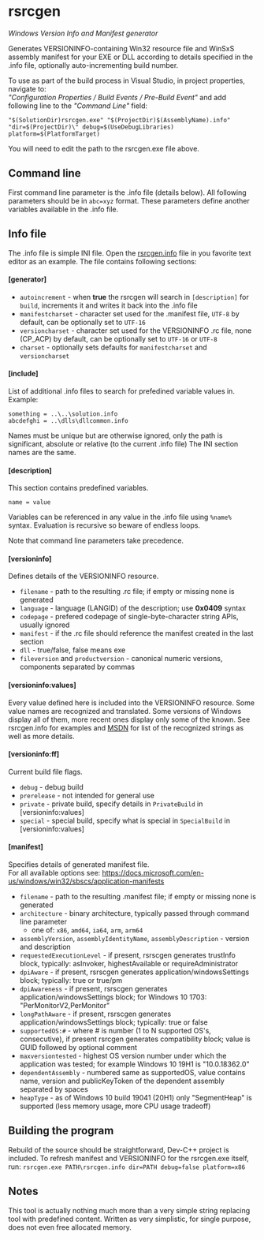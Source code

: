 # rsrcgen
*Windows Version Info and Manifest generator*

Generates VERSIONINFO-containing Win32 resource file and WinSxS assembly manifest for your EXE or DLL according to details specified in the .info file, optionally auto-incrementing build number.

To use as part of the build process in Visual Studio, in project properties, navigate to:  
*"Configuration Properties / Build Events / Pre-Build Event"* and add following line to the *"Command Line"* field:

    "$(SolutionDir)rsrcgen.exe" "$(ProjectDir)$(AssemblyName).info" "dir=$(ProjectDir)\" debug=$(UseDebugLibraries) platform=$(PlatformTarget)

You will need to edit the path to the rsrcgen.exe file above.

## Command line
First command line parameter is the .info file (details below). All following parameters should be in ``abc=xyz`` format. These parameters define another variables available in the .info file.

## Info file
The .info file is simple INI file. Open the [rsrcgen.info](rsrcgen.info) file in you favorite text editor as an example. The file contains following sections:

#### [generator]
* ``autoincrement`` - when **true** the rsrcgen will search in ``[description]`` for ``build``, increments it and writes it back into the .info file
* ``manifestcharset`` - character set used for the .manifest file, ``UTF-8`` by default, can be optionally set to ``UTF-16``
* ``versioncharset`` - character set used for the VERSIONINFO .rc file, none (CP_ACP) by default, can be optionally set to ``UTF-16`` or ``UTF-8``
* ``charset`` - optionally sets defaults for ``manifestcharset`` and ``versioncharset`` 

#### [include]
List of additional .info files to search for prefedined variable values in. Example:

    something = ..\..\solution.info
    abcdefghi = ..\dlls\dllcommon.info

Names must be unique but are otherwise ignored, only the path is significant, absolute or relative (to the current .info file)
The INI section names are the same.

#### [description]
This section contains predefined variables.

    name = value

Variables can be referenced in any value in the .info file using ``%name%`` syntax. Evaluation is recursive so beware of endless loops.

Note that command line parameters take precedence.

#### [versioninfo]
Defines details of the VERSIONINFO resource.
* ``filename`` - path to the resulting .rc file; if empty or missing none is generated
* ``language`` - language (LANGID) of the description; use **0x0409** syntax
* ``codepage`` - prefered codepage of single-byte-character string APIs, usually ignored
* ``manifest`` - if the .rc file should reference the manifest created in the last section
* ``dll`` - true/false, false means exe
* ``fileversion`` and ``productversion`` - canonical numeric versions, components separated by commas

#### [versioninfo:values]
Every value defined here is included into the VERSIONINFO resource. Some value names are recognized and translated. Some versions of Windows display all of them, more recent ones display only some of the known. See rsrcgen.info for examples and [MSDN](https://msdn.microsoft.com/en-us/library/windows/desktop/aa381058(v=vs.85).aspx) for list of the recognized strings as well as more details.

#### [versioninfo:ff]
Current build file flags.
* ``debug`` - debug build
* ``prerelease`` - not intended for general use
* ``private`` - private build, specify details in ``PrivateBuild`` in [versioninfo:values]
* ``special`` - special build, specify what is special in ``SpecialBuild`` in [versioninfo:values]

#### [manifest]
Specifies details of generated manifest file.  
For all available options see: https://docs.microsoft.com/en-us/windows/win32/sbscs/application-manifests

* ``filename`` - path to the resulting .manifest file; if empty or missing none is generated
* ``architecture`` - binary architecture, typically passed through command line parameter
  * one of: ``x86``, ``amd64``, ``ia64``, ``arm``, `arm64`
* ``assemblyVersion``, ``assemblyIdentityName``, ``assemblyDescription`` - version and description
* ``requestedExecutionLevel`` - if present, rsrscgen generates trustInfo block, typically: asInvoker, highestAvailable or requireAdministrator
* ``dpiAware`` - if present, rsrscgen generates application/windowsSettings block; typically: true or true/pm
* ``dpiAwareness`` - if present, rsrscgen generates application/windowsSettings block; for Windows 10 1703: "PerMonitorV2,PerMonitor"
* ``longPathAware`` - if present, rsrscgen generates application/windowsSettings block; typically: true or false
* ``supportedOS:#`` - where # is number (1 to N supported OS's, consecutive), if present rsrcgen generates compatibility block; value is GUID followed by optional comment
* ``maxversiontested`` - highest OS version number under which the application was tested; for example Windows 10 19H1 is "10.0.18362.0"
* ``dependentAssembly`` - numbered same as supportedOS, value contains name, version and publicKeyToken of the dependent assembly separated by spaces
* ``heapType`` - as of Windows 10 build 19041 (20H1) only "SegmentHeap" is supported (less memory usage, more CPU usage tradeoff)

## Building the program
Rebuild of the source should be straightforward, Dev-C++ project is included. To refresh manifest and VERSIONINFO for the rsrcgen.exe itself, run:
``rsrcgen.exe PATH\rsrcgen.info dir=PATH debug=false platform=x86``

## Notes
This tool is actually nothing much more than a very simple string replacing tool with predefined content. Written as very simplistic, for single purpose, does not even free allocated memory.
